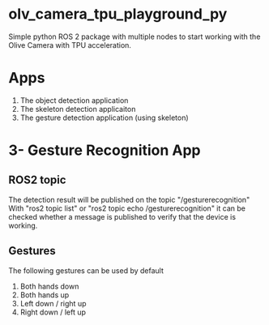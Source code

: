 # olv_camera_tpu_playground_py
Simple python ROS 2 package with multiple nodes to start working with the Olive Camera with TPU acceleration. 

# Apps 

1) The object detection application
2) The skeleton detection applicaiton
3) The gesture detection application (using skeleton)

# 3- Gesture Recognition App

## ROS2 topic
The detection result will be published on the topic "/gesturerecognition"
With "ros2 topic list" or "ros2 topic echo /gesturerecognition" it can be checked whether a message is published to verify that the device is working.

## Gestures
The following gestures can be used by default

1) Both hands down
2) Both hands up
3) Left down / right up
4) Right down / left up


